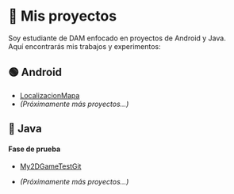 # 📂 Mis proyectos
Soy estudiante de DAM enfocado en proyectos de Android y Java.  
Aquí encontrarás mis trabajos y experimentos:

## 🟢 Android
- [LocalizacionMapa](https://github.com/JorgeBenitezA/LocalizacionMapa)
- *(Próximamente más proyectos...)*


## 🔵 Java
#### Fase de prueba
- [My2DGameTestGit](https://github.com/JorgeBenitezA/My2DGameTestGit)
  
- *(Próximamente más proyectos...)*
